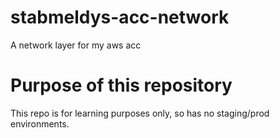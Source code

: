 # stabmeldys-acc-network
A network layer for my aws acc

# Purpose of this repository

This repo is for learning purposes only, so has no staging/prod environments.